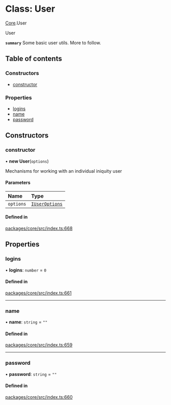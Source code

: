 # Class: User

[Core](../modules/Core.md).User

User

**`summary`** Some basic user utils. More to follow.

## Table of contents

### Constructors

- [constructor](Core.User.md#constructor)

### Properties

- [logins](Core.User.md#logins)
- [name](Core.User.md#name)
- [password](Core.User.md#password)

## Constructors

### constructor

• **new User**(`options`)

Mechanisms for working with an individual iniquity user

#### Parameters

| Name | Type |
| :------ | :------ |
| `options` | [`IUserOptions`](../interfaces/Core.IUserOptions.md) |

#### Defined in

[packages/core/src/index.ts:668](https://github.com/iniquitybbs/iniquity/blob/b8c4706/packages/core/src/index.ts#L668)

## Properties

### logins

• **logins**: `number` = `0`

#### Defined in

[packages/core/src/index.ts:661](https://github.com/iniquitybbs/iniquity/blob/b8c4706/packages/core/src/index.ts#L661)

___

### name

• **name**: `string` = `""`

#### Defined in

[packages/core/src/index.ts:659](https://github.com/iniquitybbs/iniquity/blob/b8c4706/packages/core/src/index.ts#L659)

___

### password

• **password**: `string` = `""`

#### Defined in

[packages/core/src/index.ts:660](https://github.com/iniquitybbs/iniquity/blob/b8c4706/packages/core/src/index.ts#L660)
